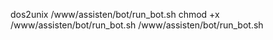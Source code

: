 dos2unix /www/assisten/bot/run_bot.sh
chmod +x /www/assisten/bot/run_bot.sh
/www/assisten/bot/run_bot.sh
